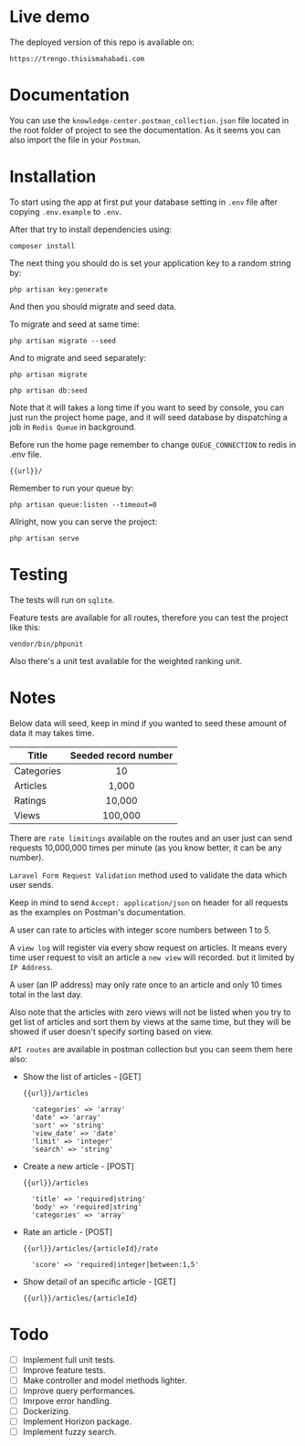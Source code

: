 # Live demo

The deployed version of this repo is available on:

``https://trengo.thisismahabadi.com``

# Documentation

You can use the ``knowledge-center.postman_collection.json`` file located in the root folder of project to see the documentation. As it seems you can also import the file in your ``Postman``.

# Installation

To start using the app at first put your database setting in ``.env`` file after copying ``.env.example`` to ``.env``.

After that try to install dependencies using:

``composer install``

The next thing you should do is set your application key to a random string by:

``php artisan key:generate``

And then you should migrate and seed data.

To migrate and seed at same time:

``php artisan migrate --seed``

And to migrate and seed separately:

``php artisan migrate``

``php artisan db:seed``

Note that it will takes a long time if you want to seed by console, you can just run the project home page, and it will seed database by dispatching a job in ``Redis Queue`` in background.

Before run the home page remember to change ``QUEUE_CONNECTION`` to redis in .env file.

``{{url}}/``

Remember to run your queue by:

``php artisan queue:listen --timeout=0``

Allright, now you can serve the project:

``php artisan serve``

# Testing

The tests will run on ``sqlite``.

Feature tests are available for all routes, therefore you can test the project like this:

``vendor/bin/phpunit``

Also there's a unit test available for the weighted ranking unit.

# Notes

Below data will seed, keep in mind if you wanted to seed these amount of data it may takes time.

| Title  | Seeded record number |
| ------------- |:-------------:|
| Categories      | 10     |
| Articles      | 1,000     |
| Ratings      | 10,000     |
| Views      | 100,000     |

There are ``rate limitings`` available on the routes and an user just can send requests 10,000,000 times per minute (as you know better, it can be any number).

``Laravel Form Request Validation`` method used to validate the data which user sends.

Keep in mind to send ``Accept: application/json`` on header for all requests as the examples on Postman's documentation.

A user can rate to articles with integer score numbers between 1 to 5.

A ``view log`` will register via every show request on articles. It means every time user request to visit an article a ``new view`` will recorded. but it limited by ``IP Address``.

A user (an IP address) may only rate once to an article and only 10 times total in the last day.

Also note that the articles with zero views will not be listed when you try to get list of articles and sort them by views at the same time, but they will be showed if user doesn't specify sorting based on view.

``API routes`` are available in postman collection but you can seem them here also:

- Show the list of articles - [GET]

    ``{{url}}/articles``

        'categories' => 'array'
        'date' => 'array'
        'sort' => 'string'
        'view_date' => 'date'
        'limit' => 'integer'
        'search' => 'string'

- Create a new article - [POST]

    ``{{url}}/articles``

        'title' => 'required|string'
        'body' => 'required|string'
        'categories' => 'array'

- Rate an article - [POST]

    ``{{url}}/articles/{articleId}/rate``

        'score' => 'required|integer|between:1,5'

- Show detail of an specific article - [GET]

    ``{{url}}/articles/{articleId}``

# Todo

- [ ] Implement full unit tests.
- [ ] Improve feature tests.
- [ ] Make controller and model methods lighter.
- [ ] Improve query performances.
- [ ] Imrpove error handling.
- [ ] Dockerizing.
- [ ] Implement Horizon package.
- [ ] Implement fuzzy search.
